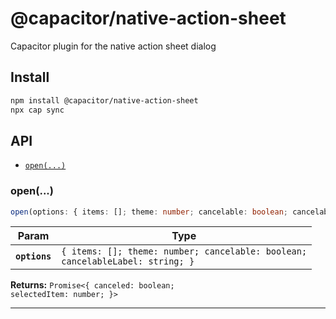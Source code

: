 # @capacitor/native-action-sheet

Capacitor plugin for the native action sheet dialog

## Install

```bash
npm install @capacitor/native-action-sheet
npx cap sync
```

## API

<docgen-index>

* [`open(...)`](#open)

</docgen-index>

<docgen-api>
<!--Update the source file JSDoc comments and rerun docgen to update the docs below-->

### open(...)

```typescript
open(options: { items: []; theme: number; cancelable: boolean; cancelableLabel: string; }) => Promise<{ canceled: boolean; selectedItem: number; }>
```

| Param         | Type                                                                                     |
| ------------- | ---------------------------------------------------------------------------------------- |
| **`options`** | <code>{ items: []; theme: number; cancelable: boolean; cancelableLabel: string; }</code> |

**Returns:** <code>Promise&lt;{ canceled: boolean; selectedItem: number; }&gt;</code>

--------------------

</docgen-api>
